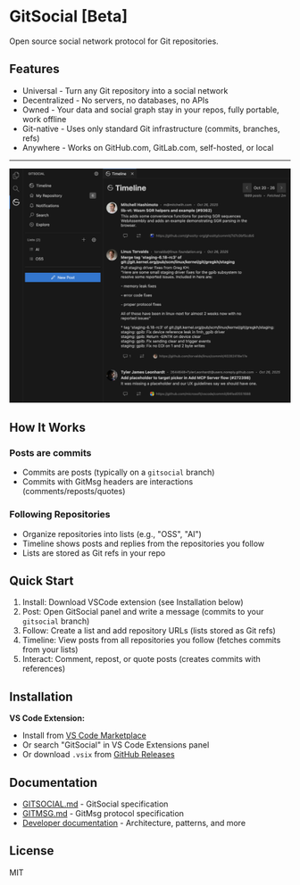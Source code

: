 # GitSocial [Beta]

Open source social network protocol for Git repositories.

## Features

- Universal - Turn any Git repository into a social network
- Decentralized - No servers, no databases, no APIs
- Owned - Your data and social graph stay in your repos, fully portable, work offline
- Git-native - Uses only standard Git infrastructure (commits, branches, refs)
- Anywhere - Works on GitHub.com, GitLab.com, self-hosted, or local

---

![GitSocial Timeline](documentation/images/screenshot.png)

## How It Works

### Posts are commits

- Commits are posts (typically on a `gitsocial` branch)
- Commits with GitMsg headers are interactions (comments/reposts/quotes)

### Following Repositories

- Organize repositories into lists (e.g., "OSS", "AI")
- Timeline shows posts and replies from the repositories you follow
- Lists are stored as Git refs in your repo

## Quick Start

1. Install: Download VSCode extension (see Installation below)
2. Post: Open GitSocial panel and write a message (commits to your `gitsocial` branch)
3. Follow: Create a list and add repository URLs (lists stored as Git refs)
4. Timeline: View posts from all repositories you follow (fetches commits from your lists)
5. Interact: Comment, repost, or quote posts (creates commits with references)

## Installation

**VS Code Extension:**
- Install from [VS Code Marketplace](https://marketplace.visualstudio.com/items?itemName=gitsocial.gitsocial)
- Or search "GitSocial" in VS Code Extensions panel
- Or download `.vsix` from [GitHub Releases](https://github.com/gitsocial-org/gitsocial/releases)

## Documentation

- [GITSOCIAL.md](documentation/GITSOCIAL.md) - GitSocial specification
- [GITMSG.md](documentation/GITMSG.md) - GitMsg protocol specification
- [Developer documentation](documentation/) - Architecture, patterns, and more

## License

MIT

